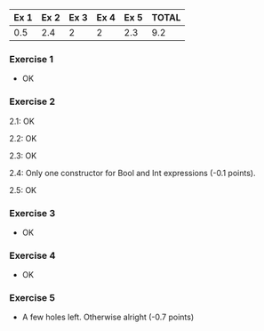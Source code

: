 | Ex 1 | Ex 2 | Ex 3 | Ex 4 | Ex 5 | TOTAL |
|------|------|------|------|------|-------|
| 0.5  | 2.4  | 2    | 2    | 2.3  | 9.2   |


### Exercise 1
* OK

### Exercise 2

2.1: OK

2.2: OK

2.3: OK

2.4: Only one constructor for Bool and Int expressions (-0.1 points).

2.5: OK


### Exercise 3
* OK

### Exercise 4
* OK

### Exercise 5
* A few holes left. Otherwise alright (-0.7 points)
